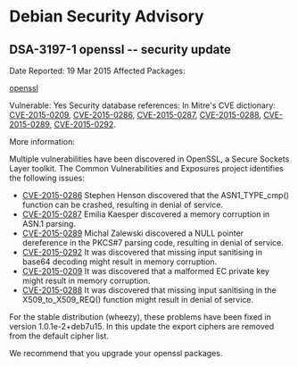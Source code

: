 
Debian Security Advisory
========================


DSA-3197-1 openssl -- security update
-------------------------------------



Date Reported:
19 Mar 2015
Affected Packages:

[openssl](https://packages.debian.org/src:openssl)

Vulnerable:
Yes
Security database references:
In Mitre's CVE dictionary: [CVE-2015-0209](https://security-tracker.debian.org/tracker/CVE-2015-0209), [CVE-2015-0286](https://security-tracker.debian.org/tracker/CVE-2015-0286), [CVE-2015-0287](https://security-tracker.debian.org/tracker/CVE-2015-0287), [CVE-2015-0288](https://security-tracker.debian.org/tracker/CVE-2015-0288), [CVE-2015-0289](https://security-tracker.debian.org/tracker/CVE-2015-0289), [CVE-2015-0292](https://security-tracker.debian.org/tracker/CVE-2015-0292).  

More information:

Multiple vulnerabilities have been discovered in OpenSSL, a Secure
Sockets Layer toolkit. The Common Vulnerabilities and Exposures project
identifies the following issues:


* [CVE-2015-0286](https://security-tracker.debian.org/tracker/CVE-2015-0286)
Stephen Henson discovered that the ASN1\_TYPE\_cmp() function
 can be crashed, resulting in denial of service.
* [CVE-2015-0287](https://security-tracker.debian.org/tracker/CVE-2015-0287)
Emilia Kaesper discovered a memory corruption in ASN.1 parsing.
* [CVE-2015-0289](https://security-tracker.debian.org/tracker/CVE-2015-0289)
Michal Zalewski discovered a NULL pointer dereference in the
 PKCS#7 parsing code, resulting in denial of service.
* [CVE-2015-0292](https://security-tracker.debian.org/tracker/CVE-2015-0292)
It was discovered that missing input sanitising in base64 decoding
 might result in memory corruption.
* [CVE-2015-0209](https://security-tracker.debian.org/tracker/CVE-2015-0209)
It was discovered that a malformed EC private key might result in
 memory corruption.
* [CVE-2015-0288](https://security-tracker.debian.org/tracker/CVE-2015-0288)
It was discovered that missing input sanitising in the
 X509\_to\_X509\_REQ() function might result in denial of service.


For the stable distribution (wheezy), these problems have been fixed in
version 1.0.1e-2+deb7u15. In this update the export ciphers are removed
from the default cipher list.


We recommend that you upgrade your openssl packages.





